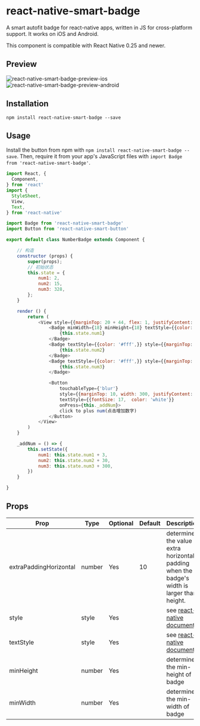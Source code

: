 # react-native-smart-badge
A smart autofit badge for react-native apps, written in JS for cross-platform support.
It works on iOS and Android.

This component is compatible with React Native 0.25 and newer.

## Preview

![react-native-smart-badge-preview-ios][1]
![react-native-smart-badge-preview-android][4]

## Installation

```
npm install react-native-smart-badge --save
```

## Usage

Install the button from npm with `npm install react-native-smart-badge --save`.
Then, require it from your app's JavaScript files with `import Badge from 'react-native-smart-badge'`.

```js
import React, {
  Component,
} from 'react'
import {
  StyleSheet,
  View,
  Text,
} from 'react-native'

import Badge from 'react-native-smart-badge'
import Button from 'react-native-smart-button'

export default class NumberBadge extends Component {

    // 构造
    constructor (props) {
        super(props);
        // 初始状态
        this.state = {
            num1: 2,
            num2: 15,
            num3: 328,
        };
    }

    render () {
        return (
            <View style={{marginTop: 20 + 44, flex: 1, justifyContent: 'center', alignItems: 'center', }}>
                <Badge minWidth={18} minHeight={18} textStyle={{color: '#fff',}}>
                    {this.state.num1}
                </Badge>
                <Badge textStyle={{color: '#fff',}} style={{marginTop: 10,}}>
                    {this.state.num2}
                </Badge>
                <Badge textStyle={{color: '#fff',}} style={{marginTop: 10,}}>
                    {this.state.num3}
                </Badge>

                <Button
                    touchableType={'blur'}
                    style={{marginTop: 10, width: 300, justifyContent: 'center', height: 40, backgroundColor: '#00AAEF', borderRadius: 3, borderWidth: StyleSheet.hairlineWidth, borderColor: '#00AAEF', justifyContent: 'center',}}
                    textStyle={{fontSize: 17,  color: 'white'}}
                    onPress={this._addNum}>
                    click to plus num(点击增加数字)
                </Button>
            </View>
        )
    }

    _addNum = () => {
        this.setState({
            num1: this.state.num1 + 3,
            num2: this.state.num2 + 30,
            num3: this.state.num3 + 300,
        })
    }

}
```

## Props

Prop                   | Type   | Optional | Default   | Description
---------------------- | ------ | -------- | --------- | -----------
extraPaddingHorizontal | number | Yes      | 10        | determines the value of extra horizontal padding when the badge's width is larger than height.
style                  | style  | Yes      |           | see [react-native documents][2]
textStyle              | style  | Yes      |           | see [react-native documents][3]
minHeight              | number | Yes      |           | determines the min-height of badge
minWidth               | number | Yes      |           | determines the min-width of badge

[1]: http://cyqresig.github.io/img/react-native-smart-badge-preview-ios-v1.0.7.gif
[2]: https://facebook.github.io/react-native/docs/style.html
[3]: https://facebook.github.io/react-native/docs/text.html#style
[4]: http://cyqresig.github.io/img/react-native-smart-badge-preview-android-v1.0.7.gif
